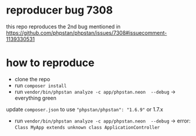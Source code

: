 # reproducer bug 7308

this repo reproduces the 2nd bug mentioned in https://github.com/phpstan/phpstan/issues/7308#issuecomment-1139330531

# how to reproduce

- clone the repo
- run `composer install`
- run `vendor/bin/phpstan analyze -c app/phpstan.neon  --debug`
-> everything green

update `composer.json` to use `"phpstan/phpstan": "1.6.9"` or 1.7.x

- run `vendor/bin/phpstan analyze -c app/phpstan.neon  --debug`
-> error: `Class MyApp extends unknown class ApplicationController`

